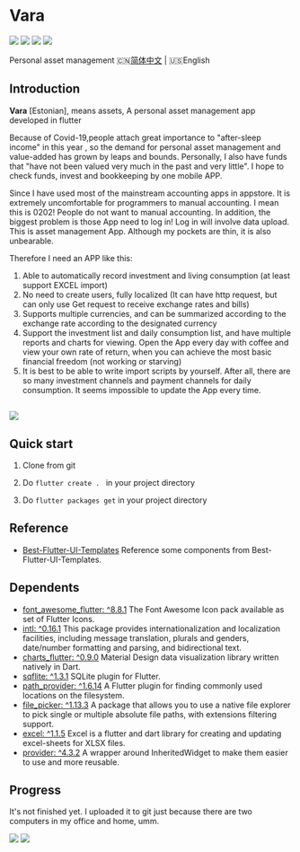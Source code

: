 # Vara
![](https://img.shields.io/badge/Toolkit-Flutter-blue.svg)  ![](https://img.shields.io/badge/Language-Dart-orange.svg)  ![](https://img.shields.io/apm/l/vim-mode)  ![](https://img.shields.io/badge/Process-Developing-blueviolet.svg)

Personal asset management
🇨🇳[简体中文](README-zh-cn.md) | 🇺🇸English

## Introduction

**Vara** [Estonian], means assets, A personal asset management app developed in flutter

Because of Covid-19,people attach great importance to "after-sleep income" in this year , so the demand for personal asset management and value-added has grown by leaps and bounds. Personally, I also have funds that "have not been valued very much in the past and very little". I hope to check funds, invest and bookkeeping by one mobile APP.

Since I have used most of the mainstream accounting apps in appstore. It is extremely uncomfortable for programmers to manual accounting. I mean this is 0202! People do not want to manual accounting. In addition, the biggest problem is those App need to log in! Log in will involve data upload. This is asset management App. Although my pockets are thin, it is also unbearable.

Therefore I need an APP like this:
1. Able to automatically record investment and living consumption (at least support EXCEL import)
2. No need to create users, fully localized (It can have http request, but can only use Get request to receive exchange rates and bills)
3. Supports multiple currencies, and can be summarized according to the exchange rate according to the designated currency
4. Support the investment list and daily consumption list, and have multiple reports and charts for viewing. Open the App every day with coffee and view your own rate of return, when you can achieve the most basic financial freedom (not working or starving)
5. It is best to be able to write import scripts by yourself. After all, there are so many investment channels and payment channels for daily consumption. It seems impossible to update the App every time.

![](https://gitee.com/wellmoonloft/images/raw/master/20200811223018.png)
------------------------------

## Quick start

1. Clone from git

2. Do `flutter create . ` in your project directory

3. Do `flutter packages get` in your project directory

## Reference
- [Best-Flutter-UI-Templates](https://github.com/mitesh77/Best-Flutter-UI-Templates) Reference some components from Best-Flutter-UI-Templates.

## Dependents

- [font_awesome_flutter: ^8.8.1](https://pub.dev/packages/font_awesome_flutter) The Font Awesome Icon pack available as set of Flutter Icons.
- [intl: ^0.16.1](https://pub.dev/packages/intl) This package provides internationalization and localization facilities, including message translation, plurals and genders, date/number formatting and parsing, and bidirectional text.
- [charts_flutter: ^0.9.0](https://pub.dev/packages/charts_flutter) Material Design data visualization library written natively in Dart.
- [sqflite: ^1.3.1](https://pub.dev/packages/sqflite) SQLite plugin for Flutter.
- [path_provider: ^1.6.14](https://pub.dev/packages/path_provider) A Flutter plugin for finding commonly used locations on the filesystem. 
- [file_picker: ^1.13.3](https://pub.dev/packages/file_picker) A package that allows you to use a native file explorer to pick single or multiple absolute file paths, with extensions filtering support.
- [excel: ^1.1.5](https://pub.dev/packages/excel) Excel is a flutter and dart library for creating and updating excel-sheets for XLSX files.
- [provider: ^4.3.2](https://pub.dev/packages/provider) A wrapper around InheritedWidget to make them easier to use and more reusable.
   
## Progress

It's not finished yet. I uploaded it to git just because there are two computers in my office and home, umm.

![](https://gitee.com/wellmoonloft/images/raw/master/20200903201051.jpg)
![](https://gitee.com/wellmoonloft/images/raw/master/20200818220058.jpg)